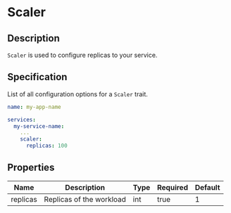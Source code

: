# Scaler

## Description

`Scaler` is used to configure replicas to your service.

## Specification

List of all configuration options for a `Scaler` trait.

```yaml
name: my-app-name

services:
  my-service-name:
    ...
    scaler:
      replicas: 100
```

## Properties

Name | Description | Type | Required | Default 
------------ | ------------- | ------------- | ------------- | ------------- 
 replicas | Replicas of the workload | int | true | 1 
